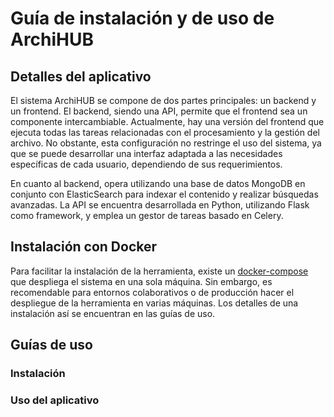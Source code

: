 # Guía de instalación y de uso de ArchiHUB

## Detalles del aplicativo

El sistema ArchiHUB se compone de dos partes principales: un backend y un frontend. El backend, siendo una API, permite que el frontend sea un componente intercambiable. Actualmente, hay una versión del frontend que ejecuta todas las tareas relacionadas con el procesamiento y la gestión del archivo. No obstante, esta configuración no restringe el uso del sistema, ya que se puede desarrollar una interfaz adaptada a las necesidades específicas de cada usuario, dependiendo de sus requerimientos.

En cuanto al backend, opera utilizando una base de datos MongoDB en conjunto con ElasticSearch para indexar el contenido y realizar búsquedas avanzadas. La API se encuentra desarrollada en Python, utilizando Flask como framework, y emplea un gestor de tareas basado en Celery.

## Instalación con Docker

Para facilitar la instalación de la herramienta, existe un [docker-compose](./docker-compose/README.md) que despliega el sistema en una sola máquina. Sin embargo, es recomendable para entornos colaborativos o de producción hacer el despliegue de la herramienta en varias máquinas. Los detalles de una instalación así se encuentran en las guías de uso.

## Guías de uso

### Instalación

### Uso del aplicativo